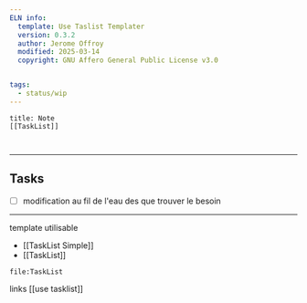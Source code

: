 ```yaml
---
ELN info:
  template: Use Taslist Templater
  version: 0.3.2
  author: Jerome Offroy
  modified: 2025-03-14
  copyright: GNU Affero General Public License v3.0


tags:
  - status/wip
---
```


````ad-note
title: Note
[[TaskList]]



````

---
## Tasks
- [ ] modification au fil de l'eau des que trouver le besoin
---

template utilisable 
- [[TaskList Simple]]
- [[TaskList]]

```query
file:TaskList
```


links [[use tasklist]]
